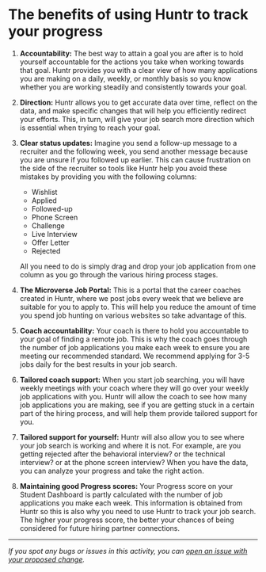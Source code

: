 # The benefits of using Huntr to track your progress

1. **Accountability:** The best way to attain a goal you are after is to hold yourself accountable for the actions you take when working towards that goal. Huntr provides you with a clear view of how many applications you are making on a daily, weekly, or monthly basis so you know whether you are working steadily and consistently towards your goal. 

2. **Direction:** Huntr allows you to get accurate data over time, reflect on the data, and make specific changes that will help you efficiently redirect your efforts. This, in turn, will give your job search more direction which is essential when trying to reach your goal.

3. **Clear status updates:** Imagine you send a follow-up message to a recruiter and the following week, you send another message because you are unsure if you followed up earlier. This can cause frustration on the side of the recruiter so tools like Huntr help you avoid these mistakes by providing you with the following columns: 
    - Wishlist
    - Applied
    - Followed-up
    - Phone Screen
    - Challenge
    - Live Interview
    - Offer Letter
    - Rejected

    All you need to do is simply drag and drop your job application from one column as you go through the various hiring process stages.

4. **The Microverse Job Portal:** This is a portal that the career coaches created in Huntr, where we post jobs every week that we believe are suitable for you to apply to. This will help you reduce the amount of time you spend job hunting on various websites so take advantage of this.

5. **Coach accountability:** Your coach is there to hold you accountable to your goal of finding a remote job. This is why the coach goes through the number of job applications you make each week to ensure you are meeting our recommended standard. We recommend applying for 3-5 jobs daily for the best results in your job search.

6. **Tailored coach support:** When you start job searching, you will have weekly meetings with your coach where they will go over your weekly job applications with you. Huntr will allow the coach to see how many job applications you are making, see if you are getting stuck in a certain part of the hiring process, and will help them provide tailored support for you. 

7. **Tailored support for yourself:** Huntr will also allow you to see where your job search is working and where it is not. For example, are you getting rejected after the behavioral interview? or the technical interview? or at the phone screen interview? When you have the data, you can analyze your progress and take the right action.

8. **Maintaining good Progress scores:** Your Progress score on your Student Dashboard is partly calculated with the number of job applications you make each week. This information is obtained from Huntr so this is also why you need to use Huntr to track your job search. The higher your progress score, the better your chances of being considered for future hiring partner connections.


------

_If you spot any bugs or issues in this activity, you can [open an issue with your proposed change](https://github.com/microverseinc/curriculum-transversal-skills/blob/main/git-github/articles/open_issue.md)._
